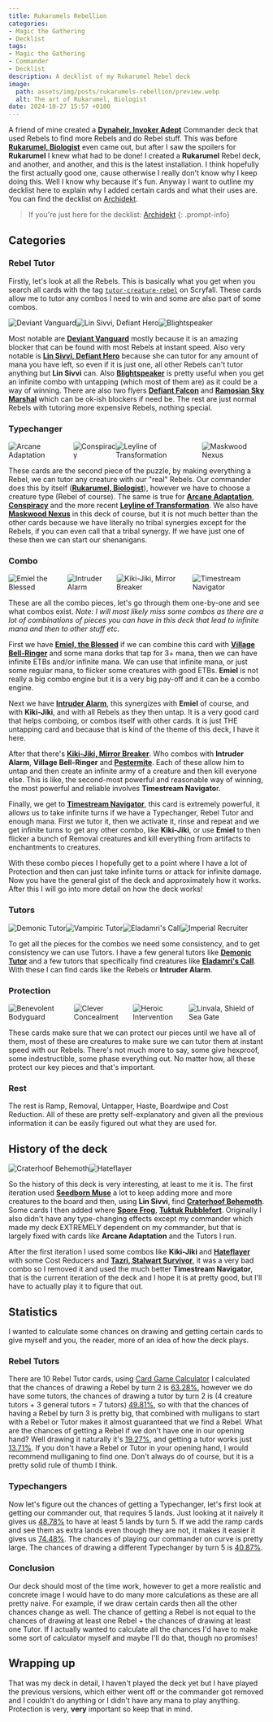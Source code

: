 ```yaml
---
title: Rukarumels Rebellion
categories:
- Magic the Gathering
- Decklist
tags:
- Magic the Gathering
- Commander
- Decklist
description: A decklist of my Rukarumel Rebel deck
image:
  path: assets/img/posts/rukarumels-rebellion/preview.webp
  alt: The art of Rukarumel, Biologist
date: 2024-10-27 15:57 +0100
---
```

A friend of mine created a [**Dynaheir, Invoker Adept**](https://scryfall.com/card/clb/273/dynaheir-invoker-adept) Commander deck that used Rebels to find more Rebels and do Rebel stuff. This was before [**Rukarumel, Biologist**](https://scryfall.com/card/cmm/711/rukarumel-biologist) even came out, but after I saw the spoilers for **Rukarumel** I knew what had to be done! I created a **Rukarumel** Rebel deck, and another, and another, and this is the latest installation. I think hopefully the first actually good one, cause otherwise I really don't know why I keep doing this. Well I know why because it's fun. Anyway I want to outline my decklist here to explain why I added certain cards and what their uses are. You can find the decklist on [Archidekt](https://archidekt.com/decks/9692783/rukarumel_rebel_combo).

> If you're just here for the decklist: [Archidekt](https://archidekt.com/decks/9692783/rukarumel_rebel_combo)
{: .prompt-info}

## Categories

### Rebel Tutor

Firstly, let's look at all the Rebels. This is basically what you get when you search all cards with the tag [`tutor-creature-rebel`](https://scryfall.com/search?q=otag%3Atutor-creature-rebel&unique=cards&as=grid&order=name) on Scryfall. These cards allow me to tutor any combos I need to win and some are also part of some combos.

<div style="width: 100%;display:flex">
  <img src="https://cards.scryfall.io/large/front/a/3/a37acadc-0e58-4f44-93f4-dd465b9ee06f.jpg?1562781502" style="border-radius:5%" alt="Deviant Vanguard">
  
  <img src="https://cards.scryfall.io/large/front/e/5/e574e522-2632-4cd4-8545-c582ac3b641f.jpg?1562632572" style="border-radius:5%" alt="Lin Sivvi, Defiant Hero">
  
  <img src="https://cards.scryfall.io/large/front/1/7/17ab3455-f464-41b0-ac63-d40d27abbfb1.jpg?1619395094" style="border-radius:5%" alt="Blightspeaker">
</div>

Most notable are [**Deviant Vanguard**](https://scryfall.com/card/tsb/5/defiant-vanguard) mostly because it is an amazing blocker that can be found with most Rebels at instant speed. Also very notable is [**Lin Sivvi, Defiant Hero**](https://scryfall.com/card/nem/12/lin-sivvi-defiant-hero) because she can tutor for any amount of mana you have left, so even if it is just one, all other Rebels can't tutor anything but **Lin Sivvi** can. Also [**Blightspeaker**](https://scryfall.com/card/tsr/103/blightspeaker) is pretty useful when you get an infinite combo with untapping (which most of them are) as it could be a way of winning. There are also two flyers [**Defiant Falcon**](https://scryfall.com/card/nem/6/defiant-falcon) and [**Ramosian Sky Marshal**](https://scryfall.com/card/mmq/40/ramosian-sky-marshal) which can be ok-ish blockers if need be. The rest are just normal Rebels with tutoring more expensive Rebels, nothing special.

### Typechanger

<div style="width: 100%;display:flex">
  <img src="https://cards.scryfall.io/large/front/b/f/bf3edaaf-cf63-4e17-94ae-9d9991d9fb5f.jpg?1562563280" style="border-radius:5%" alt="Arcane Adaptation">

  <img src="https://cards.scryfall.io/large/front/8/b/8bbdb402-0e22-4f83-987a-9d0268a82f10.jpg?1562779616" style="border-radius:5%" alt="Conspiracy">

  <img src="https://cards.scryfall.io/large/front/4/b/4bd941ca-f3d2-44c1-8df3-851362f6b848.jpg?1726286087" style="border-radius:5%" alt="Leyline of Transformation">

  <img src="https://cards.scryfall.io/large/front/1/2/1246c42d-57c0-4cba-959a-15ad89d8a50b.jpg?1674142652" style="border-radius:5%" alt="Maskwood Nexus">
</div>

These cards are the second piece of the puzzle, by making everything a Rebel, we can tutor any creature with our "real" Rebels. Our commander does this by itself ([**Rukarumel, Biologist**](https://scryfall.com/card/cmm/711/rukarumel-biologist)), however we have to choose a creature type (Rebel of course). The same is true for [**Arcane Adaptation**](https://scryfall.com/card/xln/46/arcane-adaptation), [**Conspiracy**](https://scryfall.com/card/tsb/39/conspiracy) and the more recent [**Leyline of Transformation**](https://scryfall.com/card/dsk/63/leyline-of-transformation). We also have [**Maskwood Nexus**](https://scryfall.com/card/clb/865/maskwood-nexus) in this deck of course, but it is not much better than the other cards because we have literally no tribal synergies except for the Rebels, if you can even call that a tribal synergy. If we have just one of these then we can start our shenanigans.

### Combo

<div style="width: 100%;display:flex">
  <img src="https://cards.scryfall.io/large/front/0/f/0f594562-7e9f-47e6-a033-fb70e3cf1e10.jpg?1673146967" style="border-radius:5%" alt="Emiel the Blessed">

  <img src="https://cards.scryfall.io/large/front/1/a/1a9ffa2e-ff31-4d42-a47e-ace1b1e68143.jpg?1675829663" style="border-radius:5%" alt="Intruder Alarm">

  <img src="https://cards.scryfall.io/large/front/a/2/a2ff0ee3-9600-4c7d-acec-6ec90595384e.jpg?1562852476" style="border-radius:5%" alt="Kiki-Jiki, Mirror Breaker">

  <img src="https://cards.scryfall.io/large/front/0/8/086afafe-6b6c-4a54-8ce7-0040295d309c.jpg?1698988202" style="border-radius:5%" alt="Timestream Navigator">
</div>

These are all the combo pieces, let's go through them one-by-one and see what combos exist. *Note: I will most likely miss some combos as there are a lot of combinations of pieces you can have in this deck that lead to infinite mana and then to other stuff etc.*

First we have [**Emiel, the Blessed**](https://scryfall.com/card/2x2/10/emiel-the-blessed) if we can combine this card with [**Village Bell-Ringer**](https://scryfall.com/card/moc/216/village-bell-ringer) and some mana dorks that tap for 3+ mana, then we can have infinite ETBs and/or infinite mana. We can use that infinite mana, or just some regular mana, to flicker some creatures with good ETBs. **Emiel** is not really a big combo engine but it is a very big pay-off and it can be a combo engine.

Next we have [**Intruder Alarm**](https://scryfall.com/card/8ed/86%E2%98%85/intruder-alarm), this synergizes with **Emiel** of course, and with **Kiki-Jiki**, and with all Rebels as they then untap. It is a very good card that helps comboing, or combos itself with other cards. It is just THE untapping card and because that is kind of the theme of this deck, I have it here.

After that there's [**Kiki-Jiki, Mirror Breaker**](https://scryfall.com/card/ima/136/kiki-jiki-mirror-breaker). Who combos with **Intruder Alarm**, **Village Bell-Ringer** and [**Pestermite**](https://scryfall.com/card/mma/59/pestermite). Each of these allow him to untap and then create an infinite army of a creature and then kill everyone else. This is like, the second-most powerful and reasonable way of winning, the most powerful and reliable involves **Timestream Navigato**r.

Finally, we get to [**Timestream Navigator**](https://scryfall.com/card/lcc/178/timestream-navigator), this card is extremely powerful, it allows us to take infinite turns if we have a Typechanger, Rebel Tutor and enough mana. First we tutor it, then we activate it, rinse and repeat and we get infinite turns to get any other combo, like **Kiki-Jiki**, or use **Emiel** to then flicker a bunch of Removal creatures and kill everything from artifacts to enchantments to creatures.

With these combo pieces I hopefully get to a point where I have a lot of Protection and then can just take infinite turns or attack for infinite damage. Now you have the general gist of the deck and approximately how it works. After this I will go into more detail on how the deck works!

### Tutors

<div style="width: 100%;display:flex">
  <img src="https://cards.scryfall.io/large/front/a/2/a24b4cb6-cebb-428b-8654-74347a6a8d63.jpg?1701989302" style="border-radius:5%" alt="Demonic Tutor">

  <img src="https://cards.scryfall.io/large/front/3/4/34a0203f-9cce-43a4-9cb7-8ce6647895cd.jpg?1675199860" style="border-radius:5%" alt="Vampiric Tutor">

  <img src="https://cards.scryfall.io/large/front/e/a/ea751fe2-b64a-4265-8885-a9016b29b5b3.jpg?1562202300" style="border-radius:5%" alt="Eladamri's Call">

  <img src="https://cards.scryfall.io/large/front/0/5/05bd329b-5707-42fc-af1c-084cc604e805.jpg?1626100528" style="border-radius:5%" alt="Imperial Recruiter">
</div>

To get all the pieces for the combos we need some consistency, and to get consistency we can use Tutors. I have a few general tutors like [**Demonic Tutor**](https://scryfall.com/card/cmm/150/demonic-tutor) and a few tutors that specifically find creatures like [**Eladamri's Call**](https://scryfall.com/card/mh1/197/eladamris-call). With these I can find cards like the Rebels or **Intruder Alarm**.

### Protection

<div style="width: 100%;display:flex">
  <img src="https://cards.scryfall.io/large/front/2/4/241e5c4e-0f0b-4a3f-91e0-87387a11e81e.jpg?1580013621" style="border-radius:5%" alt="Benevolent Bodyguard">

  <img src="https://cards.scryfall.io/large/front/5/d/5d84cc58-0965-4c7f-a408-7630f23fb8f3.jpg?1675905567" style="border-radius:5%" alt="Clever Concealment">

  <img src="https://cards.scryfall.io/large/front/e/3/e32c67d1-187f-40df-b3b3-6036f5c92834.jpg?1689998584" style="border-radius:5%" alt="Heroic Intervention">

  <img src="https://cards.scryfall.io/large/front/4/9/49b66956-82e1-402f-9088-2201bdc0d4b8.jpg?1604200172" style="border-radius:5%" alt="Linvala, Shield of Sea Gate">
</div>

These cards make sure that we can protect our pieces until we have all of them, most of these are creatures to make sure we can tutor them at instant speed with our Rebels. There's not much more to say, some give hexproof, some indestructible, some phase everything out. No matter how, all these protect our key pieces and that's important.

### Rest

The rest is Ramp, Removal, Untapper, Haste, Boardwipe and Cost Reduction. All of these are pretty self-explanatory and given all the previous information it can be easily figured out what they are used for.

## History of the deck

<div style="width: 100%;display:flex">
  <img src="https://cards.scryfall.io/large/front/e/8/e8f4435a-8604-45b5-a537-dfdfcb922e16.jpg?1689998416" style="border-radius:5%" alt="Craterhoof Behemoth">
  
  <img src="https://cards.scryfall.io/large/front/3/8/38c26ba3-e325-433b-b653-4e80e737b54d.jpg?1562906892" style="border-radius:5%" alt="Hateflayer">
</div>

So the history of this deck is very interesting, at least to me it is. The first iteration used [**Seedborn Muse**](https://scryfall.com/card/mkc/186/seedborn-muse) a lot to keep adding more and more creatures to the board and then, using **Lin Sivvi**, find [**Craterhoof Behemoth**](https://scryfall.com/card/cmm/280/craterhoof-behemoth). Some cards I then added where [**Spore Frog**](https://scryfall.com/card/mh1/180/spore-frog), [**Tuktuk Rubblefort**](https://scryfall.com/card/znr/173/tuktuk-rubblefort). Originally I also didn't have any type-changing effects except my commander which made my deck EXTREMELY dependent on my commander, but that is largely fixed with cards like **Arcane Adaptation** and the Tutors I run.

After the first iteration I used some combos like **Kiki-Jiki** and [**Hateflayer**](https://scryfall.com/card/eve/55/hateflayer) with some Cost Reducers and [**Tazri, Stalwart Survivor**](https://scryfall.com/card/mat/6/tazri-stalwart-survivor), it was a very bad combo so I removed it and used the much better **Timestream Navigator**, that is the current iteration of the deck and I hope it is at pretty good, but I'll have to actually play it to figure that out.

## Statistics

I wanted to calculate some chances on drawing and getting certain cards to give myself and you, the reader, more of an idea of how the deck plays.

### Rebel Tutors

There are 10 Rebel Tutor cards, using [Card Game Calculator](https://cardgamecalculator.com/) I calculated that the chances of drawing a Rebel by turn 2 is [63.28%](https://cardgamecalculator.com/?N=99&K=10&n=9&k=1), however we do have some tutors, the chances of drawing a tutor by turn 2 is (4 creature tutors + 3 general tutors = 7 tutors) [49.81%](https://cardgamecalculator.com/?N=99&K=7&n=9&k=1), so with that the chances of having a Rebel by turn 3 is pretty big, that combined with mulligans to start with a Rebel or Tutor makes it almost guaranteed that we find a Rebel. What are the chances of getting a Rebel if we don't have one in our opening hand? Well drawing it naturally it's [19.27%](https://cardgamecalculator.com/?N=99&K=10&n=2&k=1), and getting a tutor works just [13.71%](https://cardgamecalculator.com/?N=99&K=10&n=2&k=1). If you don't have a Rebel or Tutor in your opening hand, I would recommend mulliganing to find one. Don't always do of course, but it is a pretty solid rule of thumb I think.

### Typechangers

Now let's figure out the chances of getting a Typechanger, let's first look at getting our commander out, that requires 5 lands. Just looking at it naively it gives us [48.78%](https://cardgamecalculator.com/?N=99&K=37&n=12&k=5) to have at least 5 lands by turn 5. If we add the ramp cards and see them as extra lands even though they are not, it makes it easier it gives us [74.48%](https://cardgamecalculator.com/?N=99&K=46&n=12&k=5). The chances of playing our commander on curve is pretty large. The chances of drawing a different Typechanger by turn 5 is [40.87%](https://cardgamecalculator.com/?N=99&K=4&n=12&k=1).

### Conclusion

Our deck should most of the time work, however to get a more realistic and concrete image I would have to do many more calculations as these are all pretty naive. For example, if we draw certain cards then all the other chances change as well. The chance of getting a Rebel is not equal to the chances of drawing at least one Rebel + the chances of drawing at least one Tutor. If I actually wanted to calculate all the chances I'd have to make some sort of calculator myself and maybe I'll do that, though no promises!

## Wrapping up

That was my deck in detail, I haven't played the deck yet but I have played the previous versions, which either went off or the commander got removed and I couldn't do anything or I didn't have any mana to play anything. Protection is very, **very** important so keep that in mind.
